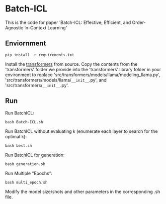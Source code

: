 # Batch-ICL

This is the code for paper 'Batch-ICL: Effective, Efficient, and Order-Agnostic In-Context Learning'

## Enviornment

```
pip install -r requirements.txt
```

Install the [transformers](https://github.com/huggingface/transformers/tree/v4.35.0) from source. Copy the contents from the 'transformers' folder we provide into the 'transformers' library folder in your environment to replace 'src/transformers/models/llama/modeling_llama.py', 'src/transformers/models/llama/`__init__`.py', and 'src/transformers/`__init__`.py'.

## Run

Run BatchICL:

```
bash Batch-ICL.sh
```

Run BatchICL without evaluating k (enumerate each layer to search for the optimal k):

```
bash best.sh
```

Run BatchICL for generation:

```
bash generation.sh
```

Run Multiple “Epochs”:

```
bash multi_epoch.sh
```



Modify the model size/shots and other parameters in the corresponding .sh file.

